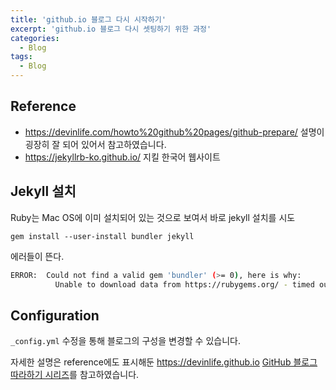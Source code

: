 ```yaml
---
title: 'github.io 블로그 다시 시작하기'
excerpt: 'github.io 블로그 다시 셋팅하기 위한 과정'
categories:
  - Blog
tags:
  - Blog
---
```






## Reference

- https://devinlife.com/howto%20github%20pages/github-prepare/ 설명이 굉장히 잘 되어 있어서 참고하였습니다. 
- https://jekyllrb-ko.github.io/ 지킬 한국어 웹사이트



## Jekyll 설치

Ruby는 Mac OS에 이미 설치되어 있는 것으로 보여서 바로 jekyll 설치를 시도

```
gem install --user-install bundler jekyll
```



에러들이 뜬다.

```bash
ERROR:  Could not find a valid gem 'bundler' (>= 0), here is why:
          Unable to download data from https://rubygems.org/ - timed out (https://rubygems.org/specs.4.8.gz)
```



## Configuration

`_config.yml` 수정을 통해 블로그의 구성을 변경할 수 있습니다. 

자세한 설명은 reference에도 표시해둔 https://devinlife.github.io [GitHub 블로그 따라하기 시리즈](https://devinlife.com/howto/#1-github-pages-%EB%B8%94%EB%A1%9C%EA%B7%B8-%EB%94%B0%EB%9D%BC%ED%95%98%EA%B8%B0)를 참고하였습니다. 

